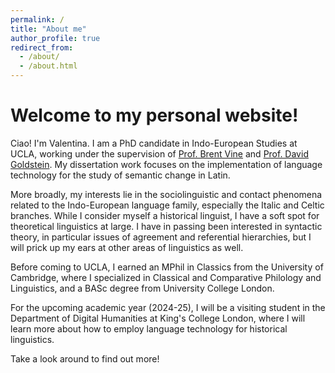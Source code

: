 ```yaml
---
permalink: /
title: "About me"
author_profile: true
redirect_from: 
  - /about/
  - /about.html
---
```


Welcome to my personal website!
=====

Ciao! I'm Valentina. I am a PhD candidate in Indo-European Studies at UCLA, working under the supervision of <a href='https://pies.ucla.edu/person/brent-vine/'>Prof. Brent Vine</a> and <a href='https://davidgoldstein.netlify.app/'>Prof. David Goldstein</a>. My dissertation work focuses on the implementation of language technology for the study of semantic change in Latin. 

More broadly, my interests lie in the sociolinguistic and contact phenomena related to the Indo-European language family, especially the Italic and Celtic branches. While I consider myself a historical linguist, I have a soft spot for theoretical linguistics at large. I have in passing been interested in syntactic theory, in particular issues of agreement and referential hierarchies, but I will prick up my ears at other areas of linguistics as well.

Before coming to UCLA, I earned an MPhil in Classics from the University of Cambridge, where I specialized in Classical and Comparative Philology and Linguistics, and a BASc degree from University College London.

For the upcoming academic year (2024-25), I will be a visiting student in the Department of Digital Humanities at King's College London, where I will learn more about how to employ language technology for historical linguistics.

Take a look around to find out more!

